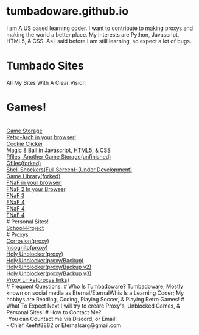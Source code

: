 # tumbadoware.github.io
 I am A US based learning coder. I want to contribute to making proxys and making the world a better place.
My interests are Python, Javascript, HTML5, & CSS. As I said before I am still learning, so expect a lot of bugs.

# Tumbado Sites
All My Sites With A Clear Vision
# Games!
<br>
<a href="https://tumbadoware.github.io/Eternals-Sites/">Game Storage</a>
<br>
<a href="https://tumbadoware.github.io/webretro/">Retro-Arch in your browser!</a>
<br>
<a href="https://tumbadoware.github.io/Cookie-Clicker-Source-Code/">Cookie Clicker</a>
<br>
<a href="https://tumbadoware.github.io/magic8ball/">Magic 8 Ball in Javascript, HTML5, & CSS</a>
<br>
<a href="https://tumbadoware.github.io/rfiles/">Rfiles, Another Game Storage(unfinished)</a>
<br>
<a href="https://tumbadoware.github.io/gfiles/">Gfiles(forked)</a>
<br>
<a href="https://tumbadoware.github.io/shellshockers/">Shell Shockers(Full Screen)-(Under Development)</a>
<br>
<a href="https://tumbadoware.github.io/250/">Game Library(forked)</a>
<br>
<a href="https://tumbadoware.github.io/FNAF-HTML5/">FNaF in your browser!</a>
<br>
<a href="https://tumbadoware.github.io/fnaf2test/">FNaF 2 In your Browser</a>
<br>
<a href="https://tumbadoware.github.io/fnaf3/">FNaF 3</a>
<br>
<a href="https://scratch.mit.edu/projects/636958026/fullscreen/">FNaF 4</a>
<br>
<a href="https://scratch.mit.edu/projects/636958026/fullscreen/">FNaF 4</a>
<br>
<a href="https://scratch.mit.edu/projects/636961802/fullscreen/">FNaF 4</a>
<br>
# Personal Sites!
<br>
<a href="https://tumbadoware.github.io/downfall/">School-Project</a>
<br>
# Proxys
<br>
<a href="https://kanyesliving.herokuapp.com">Corrosion(proxy)</a>
<br>
<a href="https://twerk4me.herokuapp.com/">Incognito(proxy)</a>
<br>
<a href="https://gtups.herokuapp.com/?q">Holy Unblocker(proxy)</a>
<br>
<a href="https://lerepos.herokuapp.com/?q">Holy Unblocker(proxy/Backup)</a>
<br>
<a href="https://trueman.herokuapp.com/?q">Holy Unblocker(proxy/Backup v2)</a>
<br>
<a href="https://turlp.herokuapp.com/?q">Holy Unblocker(proxy/Backup v3)</a>
<br>
<a href="https://tumbadoware.github.io/unrestrict/">Proxy Links(proxys links)</a>
<br>
# Frequent Questions:
# Who Is Tumbadoware?
 Tumbadoware, Mostly known on social media as Eternal/EternalWhis Is a Learning Coder; My hobbys are Reading, Coding, Playing Soccer, & Playing Retro Games!
# What To Expect Next
 I will try to creare Proxy's, Unblocked Games, &  Personal Sites!
 # How to Contact Me?
<br>
 -You can Countact me via Discord, or Email!
<br>
- Chief Keef#8882 or Eternalsarg@gmail.com

